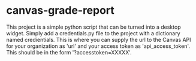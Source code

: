 # canvas-grade-report
This project is a simple python script that can be turned into a desktop widget. Simply add a credentials.py file to the project with a dictionary named credientials. This is where you can supply the url to the Canvas API for your organization as 'url' and your access token as 'api_access_token'. This should be in the form '?accesstoken=XXXXX'.
